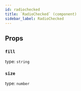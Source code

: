 ```yaml
---
id: radiochecked
title: `RadioChecked` (component)
sidebar_label: RadioChecked
---
```



Props
-----

### `fill`

type: `string`


### `size`

type: `number`

